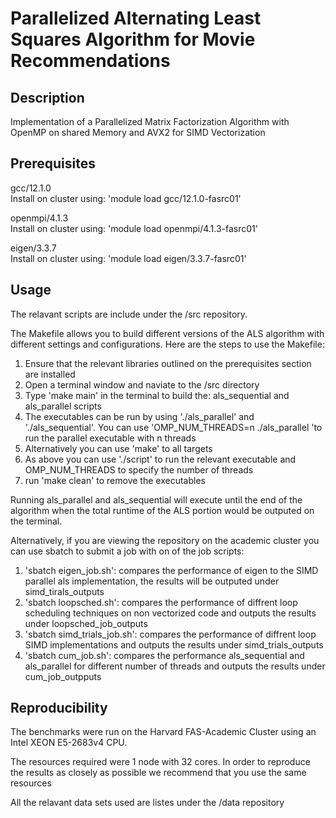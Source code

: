 # Parallelized Alternating Least Squares Algorithm for Movie Recommendations


## Description 

Implementation of a Parallelized Matrix Factorization Algorithm with OpenMP on shared Memory and AVX2 for SIMD Vectorization 

## Prerequisites 

gcc/12.1.0
\
Install on cluster using: 'module load gcc/12.1.0-fasrc01' 

openmpi/4.1.3
\
Install on cluster using: 'module load openmpi/4.1.3-fasrc01'

eigen/3.3.7
\
Install on cluster using: 'module load eigen/3.3.7-fasrc01'

## Usage 

The relavant scripts are include under the /src repository. 

The Makefile allows you to build different versions of the ALS algorithm with different settings and configurations. Here are the steps to use the Makefile:

1. Ensure that the relevant libraries outlined on the prerequisites section are installed 
2. Open a terminal window and naviate to the /src directory
3. Type 'make main' in the terminal to build the: als_sequential and als_parallel scripts 
4. The executables can be run by using './als_parallel' and './als_sequential'. You can use 'OMP_NUM_THREADS=n  ./als_parallel 'to run the parallel executable with n threads
5. Alternatively you can use 'make' to all targets
6. As above you can use './script' to run the relevant executable and OMP_NUM_THREADS to specify the number of threads
7. run 'make clean' to remove the executables

Running als_parallel and als_sequential will execute until the end of the algorithm when the total runtime of the ALS portion would be outputed on the terminal. 

Alternatively, if you are viewing the repository on the academic cluster you can use sbatch to submit a job with on of the job scripts: 

1. 'sbatch eigen_job.sh': compares the performance of eigen to the SIMD parallel als implementation, the results will be outputed under simd_tirals_outputs
2. 'sbatch loopsched.sh': compares the performance of diffrent loop scheduling techniques on non vectorized code and outputs the results under loopsched_job_outputs
3. 'sbatch simd_trials_job.sh': compares the performance of diffrent loop SIMD implementations and outputs the results under simd_trials_outputs
4. 'sbatch cum_job.sh': compares the performance als_sequential and als_parallel for different number of threads and outputs the results under cum_job_outpputs

## Reproducibility 

The benchmarks were run on the Harvard FAS-Academic Cluster using an Intel XEON E5-2683v4 CPU.

The resources required were 1 node with 32 cores. In order to reproduce the results as closely as possible we recommend that you use the same resources

All the relavant data sets used are listes under the /data repository
